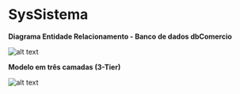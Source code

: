 # SysSistema
**Diagrama Entidade Relacionamento - Banco de dados dbComercio**

![alt text](https://image.ibb.co/dtOLae/Diagrama_ER.png)

**Modelo em três camadas (3-Tier)**

![alt text](https://uploaddeimagens.com.br/images/001/541/640/full/3CAMADAS.png?1533223546)
